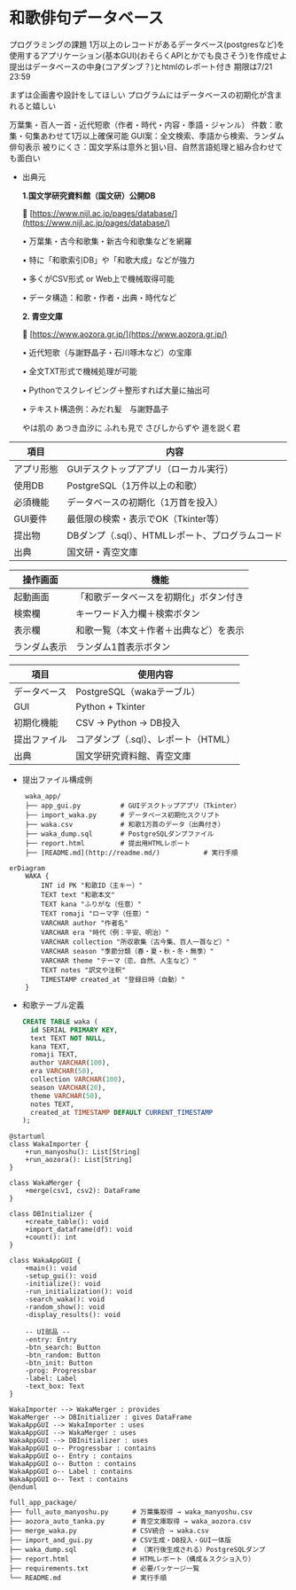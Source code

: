 # 和歌俳句データベース

プログラミングの課題
1万以上のレコードがあるデータベース(postgresなど)を使用するアプリケーション(基本GUI)(おそらくAPIとかでも良さそう)を作成せよ
提出はデータベースの中身(コアダンブ？)とhtmlのレポート付き
期限は7/21 23:59

まずは企画書や設計をしてほしい
プログラムにはデータベースの初期化が含まれると嬉しい

万葉集・百人一首・近代短歌（作者・時代・内容・季語・ジャンル）
件数：歌集・句集あわせて1万以上確保可能
GUI案：全文検索、季語から検索、ランダム俳句表示
被りにくさ：国文学系は意外と狙い目、自然言語処理と組み合わせても面白い

- 出典元
    
    **1.国文学研究資料館（国文研）公開DB**
    
    📍 [https://www.nijl.ac.jp/pages/database/](https://www.nijl.ac.jp/pages/database/)
    
    •	万葉集・古今和歌集・新古今和歌集などを網羅
    
    •	特に「和歌索引DB」や「和歌大成」などが強力
    
    •	多くがCSV形式 or Web上で機械取得可能
    
    •	データ構造：和歌・作者・出典・時代など
    
    **2. 青空文庫**
    
    📍 [https://www.aozora.gr.jp/](https://www.aozora.gr.jp/)
    
    •	近代短歌（与謝野晶子・石川啄木など）の宝庫
    
    •	全文TXT形式で機械処理が可能
    
    •	Pythonでスクレイピング＋整形すれば大量に抽出可
    
    •	テキスト構造例：みだれ髪　与謝野晶子
    
    やは肌の あつき血汐に ふれも見で さびしからずや 道を説く君
    

| **項目** | **内容** |
| --- | --- |
| アプリ形態 | GUIデスクトップアプリ（ローカル実行） |
| 使用DB | PostgreSQL（1万件以上の和歌） |
| 必須機能 | データベースの初期化（1万首を投入） |
| GUI要件 | 最低限の検索・表示でOK（Tkinter等） |
| 提出物 | DBダンプ（.sql）、HTMLレポート、プログラムコード |
| 出典 | 国文研・青空文庫 |

| **操作画面** | **機能** |
| --- | --- |
| 起動画面 | 「和歌データベースを初期化」ボタン付き |
| 検索欄 | キーワード入力欄＋検索ボタン |
| 表示欄 | 和歌一覧（本文＋作者＋出典など）を表示 |
| ランダム表示 | ランダム1首表示ボタン |

| **項目** | **使用内容** |
| --- | --- |
| データベース | PostgreSQL（wakaテーブル） |
| GUI | Python + Tkinter |
| 初期化機能 | CSV → Python → DB投入 |
| 提出ファイル | コアダンプ（.sql）、レポート（HTML） |
| 出典 | 国文学研究資料館、青空文庫 |
- 提出ファイル構成例

```
    waka_app/
    ├── app_gui.py          # GUIデスクトップアプリ（Tkinter）
    ├── import_waka.py      # データベース初期化スクリプト
    ├── waka.csv            # 和歌1万首のデータ（出典付き）
    ├── waka_dump.sql       # PostgreSQLダンプファイル
    ├── report.html         # 提出用HTMLレポート
    ├── [README.md](http://readme.md/)           # 実行手順
```
    

```mermaid
erDiagram
    WAKA {
        INT id PK "和歌ID（主キー）"
        TEXT text "和歌本文"
        TEXT kana "ふりがな（任意）"
        TEXT romaji "ローマ字（任意）"
        VARCHAR author "作者名"
        VARCHAR era "時代（例：平安、明治）"
        VARCHAR collection "所収歌集（古今集、百人一首など）"
        VARCHAR season "季節分類（春・夏・秋・冬・無季）"
        VARCHAR theme "テーマ（恋、自然、人生など）"
        TEXT notes "訳文や注釈"
        TIMESTAMP created_at "登録日時（自動）"
    }
```

- 和歌テーブル定義
    
    ```sql
    CREATE TABLE waka (
      id SERIAL PRIMARY KEY,
      text TEXT NOT NULL,
      kana TEXT,
      romaji TEXT,
      author VARCHAR(100),
      era VARCHAR(50),
      collection VARCHAR(100),
      season VARCHAR(20),
      theme VARCHAR(50),
      notes TEXT,
      created_at TIMESTAMP DEFAULT CURRENT_TIMESTAMP
    );
    ```

```plantuml
@startuml
class WakaImporter {
    +run_manyoshu(): List[String]
    +run_aozora(): List[String]
}

class WakaMerger {
    +merge(csv1, csv2): DataFrame
}

class DBInitializer {
    +create_table(): void
    +import_dataframe(df): void
    +count(): int
}

class WakaAppGUI {
    +main(): void
    -setup_gui(): void
    -initialize(): void
    -run_initialization(): void
    -search_waka(): void
    -random_show(): void
    -display_results(): void

    -- UI部品 --
    -entry: Entry
    -btn_search: Button
    -btn_random: Button
    -btn_init: Button
    -prog: Progressbar
    -label: Label
    -text_box: Text
}

WakaImporter --> WakaMerger : provides
WakaMerger --> DBInitializer : gives DataFrame
WakaAppGUI --> WakaImporter : uses
WakaAppGUI --> WakaMerger : uses
WakaAppGUI --> DBInitializer : uses
WakaAppGUI o-- Progressbar : contains
WakaAppGUI o-- Entry : contains
WakaAppGUI o-- Button : contains
WakaAppGUI o-- Label : contains
WakaAppGUI o-- Text : contains
@enduml
```

```
full_app_package/
├── full_auto_manyoshu.py      # 万葉集取得 → waka_manyoshu.csv
├── aozora_auto_tanka.py       # 青空文庫取得 → waka_aozora.csv
├── merge_waka.py              # CSV統合 → waka.csv
├── import_and_gui.py          # CSV生成・DB投入・GUI一体版
├── waka_dump.sql              # （実行後生成される）PostgreSQLダンプ
├── report.html                # HTMLレポート（構成＆スクショ入り）
├── requirements.txt           # 必要パッケージ一覧
└── README.md                  # 実行手順
```
